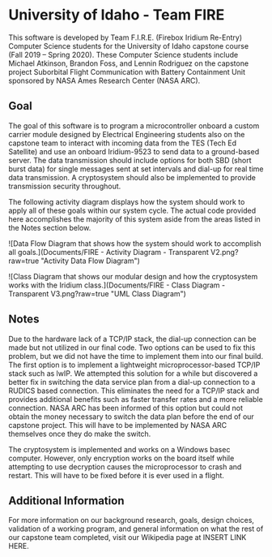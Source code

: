 # University of Idaho - Team FIRE

This software is developed by Team F.I.R.E. (Firebox Iridium Re-Entry) Computer Science students for the University of Idaho capstone course (Fall 2019 – Spring 2020). These Computer Science students include Michael Atkinson, Brandon Foss, and Lennin Rodriguez on the capstone project Suborbital Flight Communication with Battery Containment Unit sponsored by NASA Ames Research Center (NASA ARC). 

## Goal

The goal of this software is to program a microcontroller onboard a custom carrier module designed by Electrical Engineering students also on the capstone team to interact with incoming data from the TES (Tech Ed Satellite) and use an onboard Iridium-9523 to send data to a ground-based server. The data transmission should include options for both SBD (short burst data) for single messages sent at set intervals and dial-up for real time data transmission. A cryptosystem should also be implemented to provide transmission security throughout. 

The following activity diagram displays how the system should work to apply all of these goals within our system cycle. The actual code provided here accomplishes the majority of this system aside from the areas listed in the Notes section below.

![Data Flow Diagram that shows how the system should work to accomplish all goals.](Documents/FIRE - Activity Diagram - Transparent V2.png?raw=true "Activity Data Flow Diagram")

![Class Diagram that shows our modular design and how the cryptosystem works with the Iridium class.](Documents/FIRE - Class Diagram - Transparent V3.png?raw=true "UML Class Diagram")

## Notes

Due to the hardware lack of a TCP/IP stack, the dial-up connection can be made but not utilized in our final code. Two options can be used to fix this problem, but we did not have the time to implement them into our final build. The first option is to implement a lightweight microprocessor-based TCP/IP stack such as lwIP. We attempted this solution for a while but discovered a better fix in switching the data service plan from a dial-up connection to a RUDICS based connection. This eliminates the need for a TCP/IP stack and provides additional benefits such as faster transfer rates and a more reliable connection. NASA ARC has been informed of this option but could not obtain the money necessary to switch the data plan before the end of our capstone project. This will have to be implemented by NASA ARC themselves once they do make the switch. 

The cryptosystem is implemented and works on a Windows basec computer. However, only encryption works on the board itself while attempting to use decryption causes the microprocessor to crash and restart. This will have to be fixed before it is ever used in a flight.

## Additional Information

For more information on our background research, goals, design choices, validation of a working program, and general information on what the rest of our capstone team completed, visit our Wikipedia page at INSERT LINK HERE.